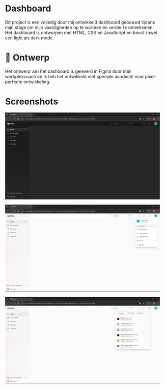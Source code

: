 # Dashboard 
Dit project is een volledig door mij ontwikkeld dashboard gebouwd tijdens mijn stage om mijn vaardigheden op te warmen en verder te ontwikkelen. 
Het dashboard is ontworpen met HTML, CSS en JavaScript en bevat zowel een light als dark mode.

# 🎨 Ontwerp
Het ontwerp van het dashboard is geleverd in Figma door mijn werkplekcoach en ik heb het ontwikkeld met speciale aandacht voor pixel-perfecte ontwikkeling.

# Screenshots
<p align="center"><img src="Nedus/DarkMode.png" width="800"></p>
<p align="center"><img src="Nedus/WhiteMode.png" width="800"></p>
<p align="center"><img src="Nedus/WhiteMode2.png" width="800"></p>
